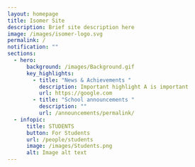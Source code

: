 ```yaml
---
layout: homepage
title: Isomer Site
description: Brief site description here
image: /images/isomer-logo.svg
permalink: /
notification: ""
sections:
  - hero:
      background: /images/Background.gif
      key_highlights:
        - title: "News & Achievements "
          description: Important highlight A is important
          url: https://google.com
        - title: "School announcements "
          description: ""
          url: /announcements/permalink/
  - infopic:
      title: STUDENTS
      button: For Students
      url: /people/students
      image: /images/Students.png
      alt: Image alt text
---
```

